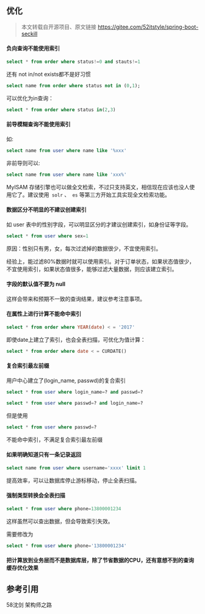 ## 优化
> 本文转载自开源项目、原文链接 https://gitee.com/52itstyle/spring-boot-seckill
#### 负向查询不能使用索引

```sql
select * from order where status!=0 and stauts!=1
```

还有 not in/not exists都不是好习惯

```sql
select name from order where status not in (0,1);
```


可以优化为in查询：

```sql
select * from order where status in(2,3)
```


#### 前导模糊查询不能使用索引
如:

```sql
select name from user where name like '%xxx'
```

非前导则可以:
```sql
select name from user where name like 'xxx%'
```

MyISAM 存储引擎也可以做全文检索，不过只支持英文，相信现在应该也没人使用它了。建议使用` solr` 、` es` 等第三方开始工具实现全文检索功能。

#### 数据区分不明显的不建议创建索引

如 user 表中的性别字段，可以明显区分的才建议创建索引，如身份证等字段。

```sql
select * from user where sex=1
```
原因：性别只有男，女，每次过滤掉的数据很少，不宜使用索引。

经验上，能过滤80%数据时就可以使用索引。对于订单状态，如果状态值很少，不宜使用索引，如果状态值很多，能够过滤大量数据，则应该建立索引。

#### 字段的默认值不要为 null

这样会带来和预期不一致的查询结果，建议参考注意事项。

#### 在属性上进行计算不能命中索引

```sql
select * from order where YEAR(date) < = '2017'
```

即使date上建立了索引，也会全表扫描，可优化为值计算：

```sql
select * from order where date < = CURDATE()
```

#### 复合索引最左前缀

用户中心建立了(login_name, passwd)的复合索引

```sql
select * from user where login_name=? and passwd=?

select * from user where passwd=? and login_name=?

```

但是使用

```sql
select * from user where passwd=?
```
不能命中索引，不满足复合索引最左前缀

#### 如果明确知道只有一条记录返回

```sql
select name from user where username='xxxx' limit 1
```
提高效率，可以让数据库停止游标移动，停止全表扫描。

#### 强制类型转换会全表扫描

```sql
select * from user where phone=13800001234
```
这样虽然可以查出数据，但会导致索引失效。

需要修改为

```sql
select * from user where phone='13800001234'
```

#### 把计算放到业务层而不是数据库层，除了节省数据的CPU，还有意想不到的查询缓存优化效果


## 参考引用

58沈剑 架构师之路

